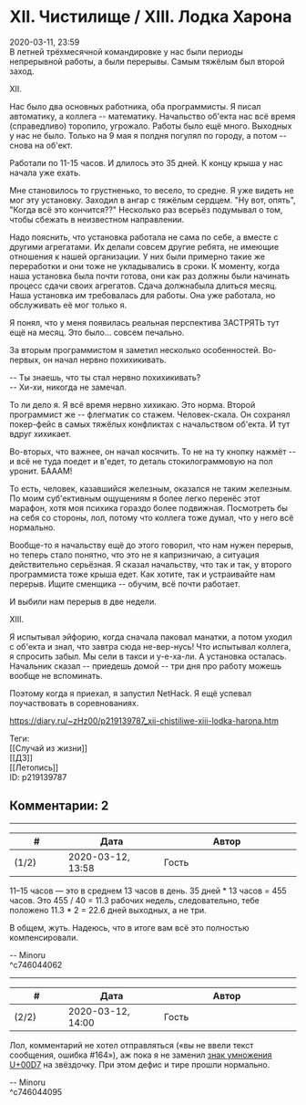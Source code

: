 XII. Чистилище / XIII. Лодка Харона
===================================

  
2020-03-11, 23:59  
 В летней трёхмесячной командировке у нас были периоды непрерывной работы, а были перерывы. Самым тяжёлым был второй заход.   
   
 XII.   
   
 Нас было два основных работника, оба программисты. Я писал автоматику, а коллега -- математику. Начальство об'екта нас всё время (справедливо) торопило, угрожало. Работы было ещё много. Выходных у нас не было. Только на 9 мая я полдня погулял по городу, а потом -- снова на об'ект.   
   
 Работали по 11-15 часов. И длилось это 35 дней. К концу крыша у нас начала уже ехать.   
   
 Мне становилось то грустненько, то весело, то средне. Я уже видеть не мог эту установку. Заходил в ангар с тяжёлым сердцем. "Ну вот, опять", "Когда всё это кончится??" Несколько раз всерьёз подумывал о том, чтобы сбежать в неизвестном направлении.   
   
 Надо пояснить, что установка работала не сама по себе, а вместе с другими агрегатами. Их делали совсем другие ребята, не имеющие отношения к нашей организации. У них были примерно такие же переработки и они тоже не укладывались в сроки. К моменту, когда наша установка была почти готова, они как раз должны были начинать процесс сдачи своих агрегатов. Сдача должнабыла длиться месяц. Наша установка им требовалась для работы. Она уже работала, но обслуживать её мог только я.   
   
 Я понял, что у меня появилась реальная перспектива ЗАСТРЯТЬ тут ещё на месяц. Это было... совсем печально.   
   
 За вторым программистом я заметил несколько особенностей. Во-первых, он начал нервно похихикивать.   
   
 -- Ты знаешь, что ты стал нервно похихикивать?   
 -- Хи-хи, никогда не замечал.   
   
 То ли дело я. Я всё время нервно хихикаю. Это норма. Второй программист же -- флегматик со стажем. Человек-скала. Он сохранял покер-фейс в самых тяжёлых конфликтах с начальством об'екта. И тут вдруг хихикает.   
   
 Во-вторых, что важнее, он начал косячить. То не на ту кнопку нажмёт -- и всё не туда поедет и в'едет, то деталь стокилограммовую на пол уронит. БАААМ!   
   
 То есть, человек, казавшийся железным, оказался не таким железным. По моим суб'ективным ощущениям я более легко перенёс этот марафон, хотя моя психика гораздо более подвижная.  Посмотреть бы на себя со стороны, лол, потому что коллега тоже думал, что у него всё нормально.    
   
 Вообще-то я начальству ещё до этого говорил, что нам нужен перерыв, но теперь стало понятно, что это не я капризничаю, а ситуация действительно серьёзная. Я сказал начальству, что так и так, у второго программиста тоже крыша едет. Как хотите, так и устраивайте нам перерыв. Ищите сменщика -- обучим, всё почти работает.   
   
 И выбили нам перерыв в две недели.   
   
 XIII.   
   
 Я испытывал эйфорию, когда сначала паковал манатки, а потом уходил с об'екта и знал, что завтра сюда не-вер-нусь! Что испытывал коллега, я спросить забыл. Мы сели в такси и у-е-ха-ли. А установка осталась. Начальник сказал -- приедешь домой -- три дня про работу можешь вообще не вспоминать.   
   
 Поэтому когда я приехал, я запустил NetHack. Я ещё успевал поучаствовать в соревнованиях.   
  
<https://diary.ru/~zHz00/p219139787_xii-chistiliwe-xiii-lodka-harona.htm>  
  
Теги:  
[[Случай из жизни]]  
[[ДЗ]]  
[[Летопись]]  
ID: p219139787  


Комментарии: 2
--------------

  


---



|         #         |              Дата              |                     Автор                     |           ID           |
| --- | --- | --- | --- |
| (1/2) | 2020-03-12, 13:58 | Гость | c746044062 |

  
 11–15 часов — это в среднем 13 часов в день. 35 дней \* 13 часов = 455 часов. Это 455 / 40 = 11.3 рабочих недель, следовательно, тебе положено 11.3 \* 2 = 22.6 дней выходных, а не три.   
   
 В общем, жуть. Надеюсь, что в итоге вам всё это полностью компенсировали.   
   
 -- Minoru   
 ^c746044062

---



|         #         |              Дата              |                     Автор                     |           ID           |
| --- | --- | --- | --- |
| (2/2) | 2020-03-12, 14:00 | Гость | c746044095 |

  
 Лол, комментарий не хотел отправляться («вы не ввели текст сообщения, ошибка #164»), аж пока я не заменил  [знак умножения U+00D7](https://www.fileformat.info/info/unicode/char/00d7/index.htm)  на звёздочку. При этом дефис и тире прошли нормально.   
   
 -- Minoru   
 ^c746044095